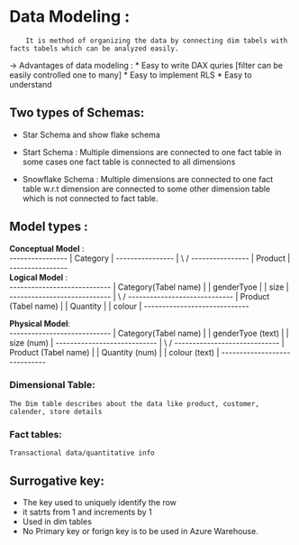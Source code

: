 # Data Modeling :
        It is method of organizing the data by connecting dim tabels with facts tabels which can be analyzed easily.

-> Advantages of data modeling :
    * Easy to write DAX quries [filter can be easily controlled one to many]
    * Easy to implement RLS 
    * Easy to understand


## Two types of Schemas:
 * Star Schema and show flake schema

* Start Schema : Multiple dimensions are connected to one fact table in some cases one fact table is connected to all dimensions

* Snowflake Schema : Multiple dimensions are connected to one fact table w.r.t dimension are connected to some other dimension table which is not connected to fact table.

## Model types :
**Conceptual Model** :   
                    ----------------
                    |    Category   |
                    ----------------
                            |
                           \ /
                    ----------------
                    |   Product   |
                    ----------------       
 **Logical Model** :   
                    ----------------------------
                    |    Category(Tabel name)   |
                    |    genderTyoe             |
                    |    size                   |
                    ----------------------------
                            |
                           \ /
                   -----------------------------
                    |   Product (Tabel name)    |
                    |   Quantity                |
                    |   colour                  |
                    -----------------------------      

**Physical Model**:   
                    ----------------------------
                    |    Category(Tabel name)   |
                    |    genderTyoe  (text)     |
                    |    size (num)              |
                    ----------------------------
                            |
                           \ /
                   -----------------------------
                    |   Product (Tabel name)    |
                    |   Quantity   (num)        |
                    |   colour    (text)        |
                    -----------------------------                   

### Dimensional Table:
    The Dim table describes about the data like product, customer, calender, store details 

### Fact tables:
    Transactional data/quantitative info 


## Surrogative key:

 * The key used to uniquely identify the row
 * it satrts from 1 and increments by 1
 * Used in dim tables
 * No Primary key or forign key is to be used in Azure Warehouse.



